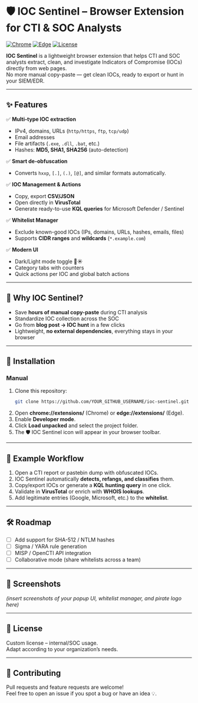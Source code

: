 # 🛡️ IOC Sentinel – Browser Extension for CTI & SOC Analysts

[![Chrome](https://img.shields.io/badge/Chrome-Extension-blue?logo=googlechrome)](https://chrome.google.com/webstore) 
[![Edge](https://img.shields.io/badge/Edge-Extension-green?logo=microsoftedge)](https://microsoftedge.microsoft.com/addons) 
[![License](https://img.shields.io/badge/license-Custom-orange.svg)](#license)

**IOC Sentinel** is a lightweight browser extension that helps CTI and SOC analysts extract, clean, and investigate Indicators of Compromise (IOCs) directly from web pages.  
No more manual copy-paste — get clean IOCs, ready to export or hunt in your SIEM/EDR.

---

## ✨ Features

✅ **Multi-type IOC extraction**  
- IPv4, domains, URLs (`http/https`, `ftp`, `tcp/udp`)  
- Email addresses  
- File artifacts (`.exe`, `.dll`, `.bat`, etc.)  
- Hashes: **MD5, SHA1, SHA256** (auto-detection)  

✅ **Smart de-obfuscation**  
- Converts `hxxp`, `[.]`, `(.)`, `[@]`, and similar formats automatically.  

✅ **IOC Management & Actions**  
- Copy, export **CSV/JSON**  
- Open directly in **VirusTotal**  
- Generate ready-to-use **KQL queries** for Microsoft Defender / Sentinel  

✅ **Whitelist Manager**  
- Exclude known-good IOCs (IPs, domains, URLs, hashes, emails, files)  
- Supports **CIDR ranges** and **wildcards** (`*.example.com`)  

✅ **Modern UI**  
- Dark/Light mode toggle 🌙☀️  
- Category tabs with counters  
- Quick actions per IOC and global batch actions  

---

## 🎯 Why IOC Sentinel?

- Save **hours of manual copy-paste** during CTI analysis  
- Standardize IOC collection across the SOC  
- Go from **blog post → IOC hunt** in a few clicks  
- Lightweight, **no external dependencies**, everything stays in your browser  

---

## 🚀 Installation

### Manual
1. Clone this repository:  
   ```bash
   git clone https://github.com/YOUR_GITHUB_USERNAME/ioc-sentinel.git
   ```
2. Open **chrome://extensions/** (Chrome) or **edge://extensions/** (Edge).  
3. Enable **Developer mode**.  
4. Click **Load unpacked** and select the project folder.  
5. The 🛡️ IOC Sentinel icon will appear in your browser toolbar.

---

## 📌 Example Workflow

1. Open a CTI report or pastebin dump with obfuscated IOCs.  
2. IOC Sentinel automatically **detects, refangs, and classifies** them.  
3. Copy/export IOCs or generate a **KQL hunting query** in one click.  
4. Validate in **VirusTotal** or enrich with **WHOIS lookups**.  
5. Add legitimate entries (Google, Microsoft, etc.) to the **whitelist**.

---

## 🛠️ Roadmap

- [ ] Add support for SHA-512 / NTLM hashes  
- [ ] Sigma / YARA rule generation  
- [ ] MISP / OpenCTI API integration  
- [ ] Collaborative mode (share whitelists across a team)  

---

## 📸 Screenshots

*(insert screenshots of your popup UI, whitelist manager, and pirate logo here)*

---

## 📜 License

Custom license – internal/SOC usage.  
Adapt according to your organization’s needs.  

---

## 🤝 Contributing

Pull requests and feature requests are welcome!  
Feel free to open an issue if you spot a bug or have an idea 💡.
